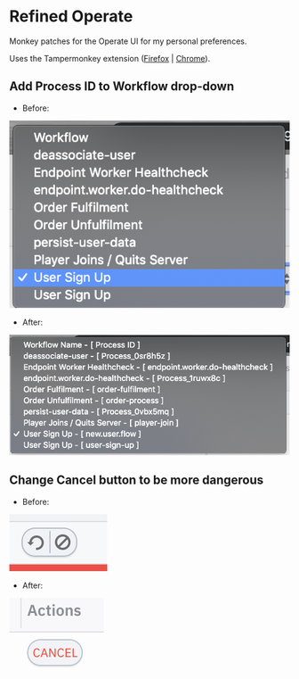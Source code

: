 # Refined Operate

Monkey patches for the Operate UI for my personal preferences.

Uses the Tampermonkey extension ([Firefox](https://addons.mozilla.org/en-US/firefox/addon/tampermonkey/) | [Chrome](https://chrome.google.com/webstore/detail/tampermonkey/dhdgffkkebhmkfjojejmpbldmpobfkfo?hl=en)).

## Add Process ID to Workflow drop-down

* Before:

![](img/workflows-before.png)

* After:

![](img/workflows-after.png)

## Change Cancel button to be more dangerous

* Before:

![](img/cancel-before.png)

* After:

![](img/cancel-after.png)

